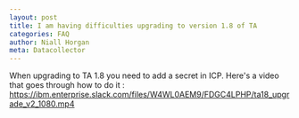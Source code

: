 ```yaml
---
layout: post
title: I am having difficulties upgrading to version 1.8 of TA 
categories: FAQ
author: Niall Horgan
meta: Datacollector
---
```


When upgrading to TA 1.8 you need to add a secret in ICP. Here's a video that goes through how to do it : https://ibm.enterprise.slack.com/files/W4WL0AEM9/FDGC4LPHP/ta18_upgrade_v2_1080.mp4
